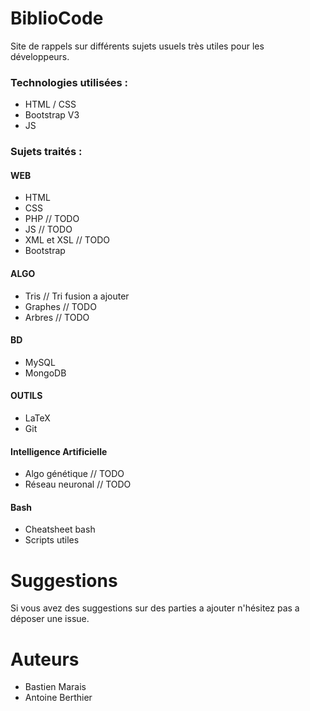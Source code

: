 # BiblioCode

Site de rappels sur différents sujets usuels très utiles pour les développeurs.

### Technologies utilisées : 
* HTML / CSS
* Bootstrap V3
* JS

### Sujets traités : 
#### WEB
  * HTML 
  * CSS 
  * PHP // TODO
  * JS // TODO
  * XML et XSL // TODO
  * Bootstrap
#### ALGO
  * Tris  // Tri fusion a ajouter
  * Graphes // TODO
  * Arbres // TODO
#### BD
  * MySQL 
  * MongoDB
#### OUTILS
  * LaTeX 
  * Git
#### Intelligence Artificielle
  * Algo génétique // TODO
  * Réseau neuronal // TODO
#### Bash
  * Cheatsheet bash 
  * Scripts utiles 
# Suggestions

Si vous avez des suggestions sur des parties a ajouter n'hésitez pas a déposer une issue.

# Auteurs 
* Bastien Marais
* Antoine Berthier

